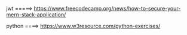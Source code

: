 jwt =====>  https://www.freecodecamp.org/news/how-to-secure-your-mern-stack-application/

python ====> https://www.w3resource.com/python-exercises/
